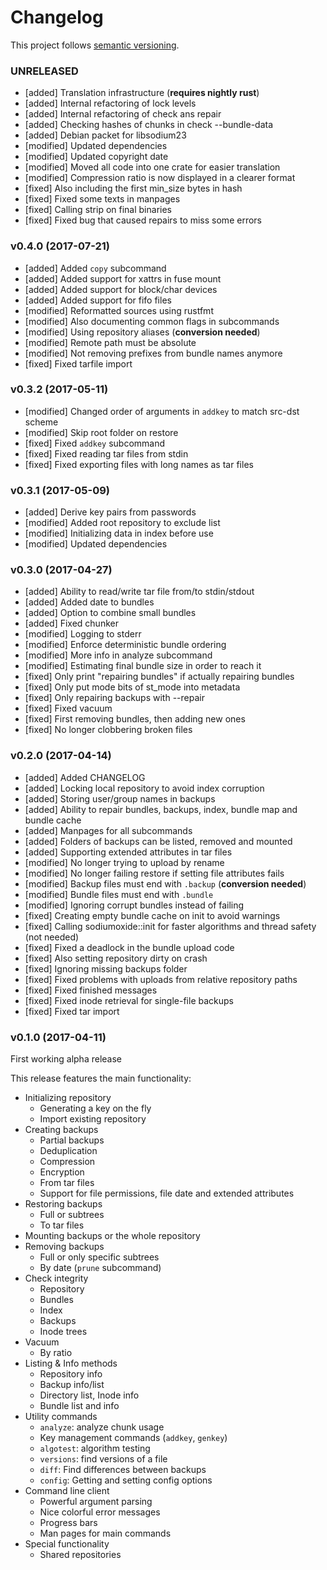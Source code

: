 # Changelog

This project follows [semantic versioning](http://semver.org).


### UNRELEASED
* [added] Translation infrastructure (**requires nightly rust**)
* [added] Internal refactoring of lock levels
* [added] Internal refactoring of check ans repair
* [added] Checking hashes of chunks in check --bundle-data
* [added] Debian packet for libsodium23
* [modified] Updated dependencies
* [modified] Updated copyright date
* [modified] Moved all code into one crate for easier translation
* [modified] Compression ratio is now displayed in a clearer format
* [fixed] Also including the first min_size bytes in hash
* [fixed] Fixed some texts in manpages
* [fixed] Calling strip on final binaries
* [fixed] Fixed bug that caused repairs to miss some errors


### v0.4.0 (2017-07-21)
* [added] Added `copy` subcommand
* [added] Added support for xattrs in fuse mount
* [added] Added support for block/char devices
* [added] Added support for fifo files
* [modified] Reformatted sources using rustfmt
* [modified] Also documenting common flags in subcommands
* [modified] Using repository aliases (**conversion needed**)
* [modified] Remote path must be absolute
* [modified] Not removing prefixes from bundle names anymore
* [fixed] Fixed tarfile import


### v0.3.2 (2017-05-11)
* [modified] Changed order of arguments in `addkey` to match src-dst scheme
* [modified] Skip root folder on restore
* [fixed] Fixed `addkey` subcommand
* [fixed] Fixed reading tar files from stdin
* [fixed] Fixed exporting files with long names as tar files


### v0.3.1 (2017-05-09)
* [added] Derive key pairs from passwords
* [modified] Added root repository to exclude list
* [modified] Initializing data in index before use
* [modified] Updated dependencies


### v0.3.0 (2017-04-27)
* [added] Ability to read/write tar file from/to stdin/stdout
* [added] Added date to bundles
* [added] Option to combine small bundles
* [added] Fixed chunker
* [modified] Logging to stderr
* [modified] Enforce deterministic bundle ordering
* [modified] More info in analyze subcommand
* [modified] Estimating final bundle size in order to reach it
* [fixed] Only print "repairing bundles" if actually repairing bundles
* [fixed] Only put mode bits of st_mode into metadata
* [fixed] Only repairing backups with --repair
* [fixed] Fixed vacuum
* [fixed] First removing bundles, then adding new ones
* [fixed] No longer clobbering broken files


### v0.2.0 (2017-04-14)
* [added] Added CHANGELOG
* [added] Locking local repository to avoid index corruption
* [added] Storing user/group names in backups
* [added] Ability to repair bundles, backups, index, bundle map and bundle cache
* [added] Manpages for all subcommands
* [added] Folders of backups can be listed, removed and mounted
* [added] Supporting extended attributes in tar files
* [modified] No longer trying to upload by rename
* [modified] No longer failing restore if setting file attributes fails
* [modified] Backup files must end with `.backup` (**conversion needed**)
* [modified] Bundle files must end with `.bundle`
* [modified] Ignoring corrupt bundles instead of failing
* [fixed] Creating empty bundle cache on init to avoid warnings
* [fixed] Calling sodiumoxide::init for faster algorithms and thread safety (not needed)
* [fixed] Fixed a deadlock in the bundle upload code
* [fixed] Also setting repository dirty on crash
* [fixed] Ignoring missing backups folder
* [fixed] Fixed problems with uploads from relative repository paths
* [fixed] Fixed finished messages
* [fixed] Fixed inode retrieval for single-file backups
* [fixed] Fixed tar import


### v0.1.0 (2017-04-11)
First working alpha release

This release features the main functionality:
* Initializing repository
  - Generating a key on the fly
  - Import existing repository
* Creating backups
  - Partial backups
  - Deduplication
  - Compression
  - Encryption
  - From tar files
  - Support for file permissions, file date and extended attributes
* Restoring backups
  - Full or subtrees
  - To tar files
* Mounting backups or the whole repository
* Removing backups
  - Full or only specific subtrees
  - By date (`prune` subcommand)
* Check integrity
  - Repository
  - Bundles
  - Index
  - Backups
  - Inode trees
* Vacuum
  - By ratio
* Listing & Info methods
  - Repository info
  - Backup info/list
  - Directory list, Inode info
  - Bundle list and info
* Utility commands
  - `analyze`: analyze chunk usage
  - Key management commands (`addkey`, `genkey`)
  - `algotest`: algorithm testing
  - `versions`: find versions of a file
  - `diff`: Find differences between backups
  - `config`: Getting and setting config options
* Command line client
  - Powerful argument parsing
  - Nice colorful error messages
  - Progress bars
  - Man pages for main commands
* Special functionality
  - Shared repositories
